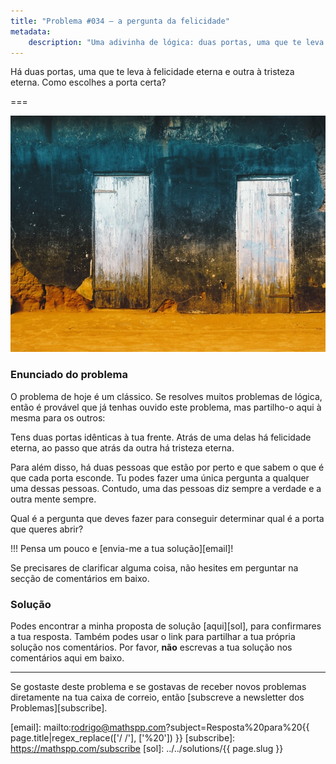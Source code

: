 ```yaml
---
title: "Problema #034 – a pergunta da felicidade"
metadata:
    description: "Uma adivinha de lógica: duas portas, uma que te leva à felicidade eterna e outra à tristeza eterna."
---
```


Há duas portas, uma que te leva à felicidade eterna e outra à tristeza eterna.
Como escolhes a porta certa?

===

![](thumbnail.png "Foto de Hans Eiskonen no site Unsplash.")

### Enunciado do problema

O problema de hoje é um clássico.
Se resolves muitos problemas de lógica, então é provável que já
tenhas ouvido este problema, mas partilho-o aqui à mesma para os outros:

Tens duas portas idênticas à tua frente.
Atrás de uma delas há felicidade eterna, ao passo que atrás da outra
há tristeza eterna.

Para além disso, há duas pessoas que estão por perto e que sabem
o que é que cada porta esconde.
Tu podes fazer uma única pergunta a qualquer uma dessas pessoas.
Contudo, uma das pessoas diz sempre a verdade e a outra mente sempre.

Qual é a pergunta que deves fazer para conseguir determinar qual é
a porta que queres abrir?

!!! Pensa um pouco e [envia-me a tua solução][email]!

Se precisares de clarificar alguma coisa, não hesites em perguntar na secção de comentários em baixo.



### Solução

Podes encontrar a minha proposta de solução [aqui][sol], para confirmares a tua resposta.
Também podes usar o link para partilhar a tua própria solução nos comentários. Por favor, **não** escrevas a tua solução nos comentários aqui em baixo.

---

Se gostaste deste problema e se gostavas de receber novos problemas diretamente na tua caixa de correio, então [subscreve a newsletter dos Problemas][subscribe].

[email]: mailto:rodrigo@mathspp.com?subject=Resposta%20para%20{{ page.title|regex_replace(['/ /'], ['%20']) }}
[subscribe]: https://mathspp.com/subscribe
[sol]: ../../solutions/{{ page.slug }}
